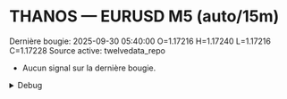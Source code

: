 # THANOS — EURUSD M5 (auto/15m)
Dernière bougie: 2025-09-30 05:40:00  O=1.17216  H=1.17240  L=1.17216  C=1.17228
Source active: twelvedata_repo

- Aucun signal sur la dernière bougie.

<details><summary>Debug</summary>

- TD_API_KEY manquant.

</details>